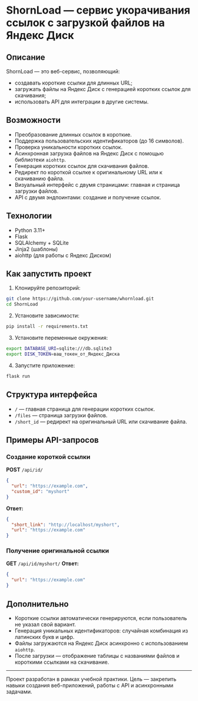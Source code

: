 # ShornLoad — сервис укорачивания ссылок с загрузкой файлов на Яндекс Диск

## Описание

ShornLoad — это веб-сервис, позволяющий:

- создавать короткие ссылки для длинных URL;
- загружать файлы на Яндекс Диск с генерацией коротких ссылок для скачивания;
- использовать API для интеграции в другие системы.

## Возможности

- Преобразование длинных ссылок в короткие.
- Поддержка пользовательских идентификаторов (до 16 символов).
- Проверка уникальности коротких ссылок.
- Асинхронная загрузка файлов на Яндекс Диск с помощью библиотеки `aiohttp`.
- Генерация коротких ссылок для скачивания файлов.
- Редирект по короткой ссылке к оригинальному URL или к скачиванию файла.
- Визуальный интерфейс с двумя страницами: главная и страница загрузки файлов.
- API с двумя эндпоинтами: создание и получение ссылок.

## Технологии

- Python 3.11+
- Flask
- SQLAlchemy + SQLite
- Jinja2 (шаблоны)
- aiohttp (для работы с Яндекс Диском)

## Как запустить проект

1. Клонируйте репозиторий:

```bash
git clone https://github.com/your-username/whornload.git
cd ShornLoad
```

2. Установите зависимости:

```bash
pip install -r requirements.txt
```

3. Установите переменные окружения:

```bash
export DATABASE_URI=sqlite:///db.sqlite3
export DISK_TOKEN=ваш_токен_от_Яндекс_Диска
```

4. Запустите приложение:

```bash
flask run
```

## Структура интерфейса

- `/` — главная страница для генерации коротких ссылок.
- `/files` — страница загрузки файлов.
- `/short_id` — редирект на оригинальный URL или скачивание файла.

## Примеры API-запросов

### Создание короткой ссылки

**POST** `/api/id/`

```json
{
  "url": "https://example.com",
  "custom_id": "myshort"
}
```

**Ответ:**

```json
{
  "short_link": "http://localhost/myshort",
  "url": "https://example.com"
}
```

### Получение оригинальной ссылки

**GET** `/api/id/myshort/` **Ответ:**

```json
{
  "url": "https://example.com"
}
```

## Дополнительно

- Короткие ссылки автоматически генерируются, если пользователь не указал свой вариант.
- Генерация уникальных идентификаторов: случайная комбинация из латинских букв и цифр.
- Файлы загружаются на Яндекс Диск асинхронно с использованием `aiohttp`.
- После загрузки — отображение таблицы с названиями файлов и короткими ссылками на скачивание.

---

Проект разработан в рамках учебной практики. Цель — закрепить навыки создания веб-приложений, работы с API и асинхронными задачами.

